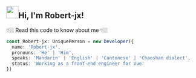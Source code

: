 <h2 className="flex flex-row mb-2"><img style={{margin: 0}} src="https://image-lake.oss-cn-hangzhou.aliyuncs.com/uPic/e6c9d24egy1h1571l0uucg205k05egri.gif" width="32"/>Hi, I'm Robert-jx!</h2>

👇🏼 Read this code to know about me 👇🏼

```typescript {{ title: 'test' }}
const Robert-jx: UniquePerson = new Developer({
  name: 'Robert-jx',
  pronouns: 'He' | 'Him',
  speaks: 'Mandarin' | 'English' | 'Cantonese' | 'Chaoshan dialect',
  status: 'Working as a front-end engineer for Vue'
})
```
